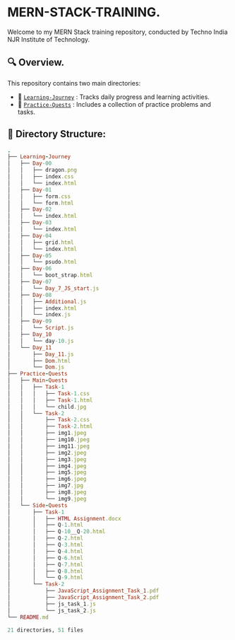 # MERN-STACK-TRAINING. 

Welcome to my MERN Stack training repository, conducted by Techno India NJR Institute of Technology.

## 🔍 Overview. 

This repository contains two main directories: 

- 📂 [`Learning-Journey`](https://github.com/akash2061/MERN-STACK-TRAINING/tree/main/Learning-Journey) :  Tracks daily progress and learning activities.
- 📂 [`Practice-Quests`](https://github.com/akash2061/MERN-STACK-TRAINING/tree/main/Practice-Quests) :  Includes a collection of practice problems and tasks.

## 🌲 Directory Structure: 

```ruby
.
├── Learning-Journey
│   ├── Day-00
│   │   ├── dragon.png
│   │   ├── index.css
│   │   └── index.html
│   ├── Day-01
│   │   ├── form.css
│   │   └── form.html
│   ├── Day-02
│   │   └── index.html
│   ├── Day-03
│   │   └── index.html
│   ├── Day-04
│   │   ├── grid.html
│   │   └── index.html
│   ├── Day-05
│   │   └── psudo.html
│   ├── Day-06
│   │   └── boot_strap.html
│   ├── Day-07
│   │   └── Day_7_JS_start.js
│   ├── Day-08
│   │   ├── Additional.js
│   │   ├── index.html
│   │   └── index.js
│   ├── Day-09
│   │   └── Script.js
│   ├── Day_10
│   │   └── day-10.js
│   └── Day_11
│       ├── Day_11.js
│       ├── Dom.html
│       └── Dom.js
├── Practice-Quests
│   ├── Main-Quests
│   │   ├── Task-1
│   │   │   ├── Task-1.css
│   │   │   ├── Task-1.html
│   │   │   └── child.jpg
│   │   └── Task-2
│   │       ├── Task-2.css
│   │       ├── Task-2.html
│   │       ├── img1.jpeg
│   │       ├── img10.jpeg
│   │       ├── img11.jpeg
│   │       ├── img2.jpeg
│   │       ├── img3.jpeg
│   │       ├── img4.jpeg
│   │       ├── img5.jpeg
│   │       ├── img6.jpeg
│   │       ├── img7.jpg
│   │       ├── img8.jpeg
│   │       └── img9.jpeg
│   └── Side-Quests
│       ├── Task-1
│       │   ├── HTML Assignment.docx
│       │   ├── Q-1.html
│       │   ├── Q-10__Q-20.html
│       │   ├── Q-2.html
│       │   ├── Q-3.html
│       │   ├── Q-4.html
│       │   ├── Q-6.html
│       │   ├── Q-7.html
│       │   ├── Q-8.html
│       │   └── Q-9.html
│       └── Task-2
│           ├── JavaScript_Assignment_Task_1.pdf
│           ├── JavaScript_Assignment_Task_2.pdf
│           ├── js_task_1.js
│           └── js_task_2.js
└── README.md

21 directories, 51 files
```
